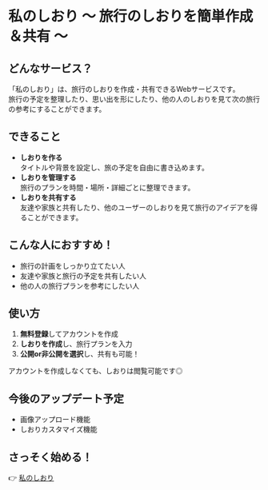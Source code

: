 # 私のしおり 〜 旅行のしおりを簡単作成＆共有 〜

## どんなサービス？
「私のしおり」は、旅行のしおりを作成・共有できるWebサービスです。  
旅行の予定を整理したり、思い出を形にしたり、他の人のしおりを見て次の旅行の参考にすることができます。

## できること
- **しおりを作る**  
  タイトルや背景を設定し、旅の予定を自由に書き込めます。
- **しおりを管理する**  
  旅行のプランを時間・場所・詳細ごとに整理できます。
- **しおりを共有する**  
  友達や家族と共有したり、他のユーザーのしおりを見て旅行のアイデアを得ることができます。

## こんな人におすすめ！
- 旅行の計画をしっかり立てたい人
- 友達や家族と旅行の予定を共有したい人
- 他の人の旅行プランを参考にしたい人

## 使い方
1. **無料登録**してアカウントを作成  
2. **しおりを作成**し、旅行プランを入力  
3. **公開or非公開を選択**し、共有も可能！  

アカウントを作成しなくても、しおりは閲覧可能です◎

## 今後のアップデート予定
- 画像アップロード機能
- しおりカスタマイズ機能

## さっそく始める！
👉 [私のしおり](https://watashi-no-shiori.com/)
